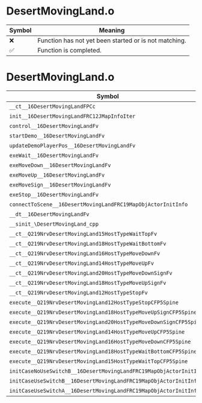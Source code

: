 # DesertMovingLand.o
| Symbol | Meaning 
| ------------- | ------------- 
| :x: | Function has not yet been started or is not matching. 
| :white_check_mark: | Function is completed. 


# DesertMovingLand.o
| Symbol | Decompiled? |
| ------------- | ------------- |
| `__ct__16DesertMovingLandFPCc` | :x: |
| `init__16DesertMovingLandFRC12JMapInfoIter` | :x: |
| `control__16DesertMovingLandFv` | :x: |
| `startDemo__16DesertMovingLandFv` | :x: |
| `updateDemoPlayerPos__16DesertMovingLandFv` | :x: |
| `exeWait__16DesertMovingLandFv` | :x: |
| `exeMoveDown__16DesertMovingLandFv` | :x: |
| `exeMoveUp__16DesertMovingLandFv` | :x: |
| `exeMoveSign__16DesertMovingLandFv` | :x: |
| `exeStop__16DesertMovingLandFv` | :x: |
| `connectToScene__16DesertMovingLandFRC19MapObjActorInitInfo` | :x: |
| `__dt__16DesertMovingLandFv` | :x: |
| `__sinit_\DesertMovingLand_cpp` | :x: |
| `__ct__Q219NrvDesertMovingLand15HostTypeWaitTopFv` | :x: |
| `__ct__Q219NrvDesertMovingLand18HostTypeWaitBottomFv` | :x: |
| `__ct__Q219NrvDesertMovingLand16HostTypeMoveDownFv` | :x: |
| `__ct__Q219NrvDesertMovingLand14HostTypeMoveUpFv` | :x: |
| `__ct__Q219NrvDesertMovingLand20HostTypeMoveDownSignFv` | :x: |
| `__ct__Q219NrvDesertMovingLand18HostTypeMoveUpSignFv` | :x: |
| `__ct__Q219NrvDesertMovingLand12HostTypeStopFv` | :x: |
| `execute__Q219NrvDesertMovingLand12HostTypeStopCFP5Spine` | :x: |
| `execute__Q219NrvDesertMovingLand18HostTypeMoveUpSignCFP5Spine` | :x: |
| `execute__Q219NrvDesertMovingLand20HostTypeMoveDownSignCFP5Spine` | :x: |
| `execute__Q219NrvDesertMovingLand14HostTypeMoveUpCFP5Spine` | :x: |
| `execute__Q219NrvDesertMovingLand16HostTypeMoveDownCFP5Spine` | :x: |
| `execute__Q219NrvDesertMovingLand18HostTypeWaitBottomCFP5Spine` | :x: |
| `execute__Q219NrvDesertMovingLand15HostTypeWaitTopCFP5Spine` | :x: |
| `initCaseNoUseSwitchB__16DesertMovingLandFRC19MapObjActorInitInfo` | :x: |
| `initCaseUseSwitchB__16DesertMovingLandFRC19MapObjActorInitInfo` | :x: |
| `initCaseUseSwitchA__16DesertMovingLandFRC19MapObjActorInitInfo` | :x: |
